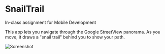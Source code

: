 # SnailTrail
In-class assignment for Mobile Development

This app lets you navigate through the Google StreetView panorama.
As you move, it draws a "snail trail" behind you to show your path.

![Screenshot](http://i.imgur.com/NRwebnp.png)
